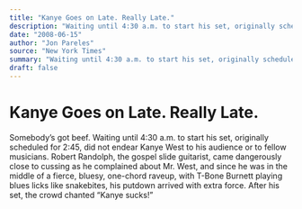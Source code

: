 ```yaml
---
title: "Kanye Goes on Late. Really Late."
description: "Waiting until 4:30 a.m. to start his set, originally scheduled for 2:45, did not endear Kanye West to his audience or to fellow musicians. Robert Randolph, the gospel slide guitarist, came dangerously..."
date: "2008-06-15"
author: "Jon Pareles"
source: "New York Times"
summary: "Waiting until 4:30 a.m. to start his set, originally scheduled for 2:45, did not endear Kanye West to his audience or to fellow musicians. Robert Randolph, the gospel slide guitarist, came dangerously close to cussing as he complained about Mr. West. Since he was in the middle of a fierce, bluesy, one-chord raveup, with T-Bone Burnett playing blues licks like snakebites, his putdown arrived with extra"
draft: false
---
```


# Kanye Goes on Late. Really Late.

Somebody’s got beef. Waiting until 4:30 a.m. to start his set, originally scheduled for 2:45, did not endear Kanye West to his audience or to fellow musicians. Robert Randolph, the gospel slide guitarist, came dangerously close to cussing as he complained about Mr. West, and since he was in the middle of a fierce, bluesy, one-chord raveup, with T-Bone Burnett playing blues licks like snakebites, his putdown arrived with extra force. After his set, the crowd chanted “Kanye sucks!”
